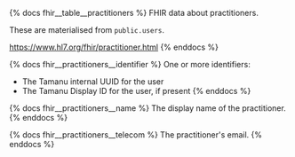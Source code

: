 {% docs fhir__table__practitioners %}
FHIR data about practitioners.

These are materialised from `public.users`.

<https://www.hl7.org/fhir/practitioner.html>
{% enddocs %}

{% docs fhir__practitioners__identifier %}
One or more identifiers:
- The Tamanu internal UUID for the user
- The Tamanu Display ID for the user, if present
{% enddocs %}

{% docs fhir__practitioners__name %}
The display name of the practitioner.
{% enddocs %}

{% docs fhir__practitioners__telecom %}
The practitioner's email.
{% enddocs %}
